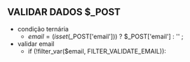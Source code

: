 ## VALIDAR DADOS $_POST
- condição ternária
   - $email = (isset($_POST['email'])) ? $_POST['email'] : '' ;
- validar email
   - if (!filter_var($email, FILTER_VALIDATE_EMAIL)):
